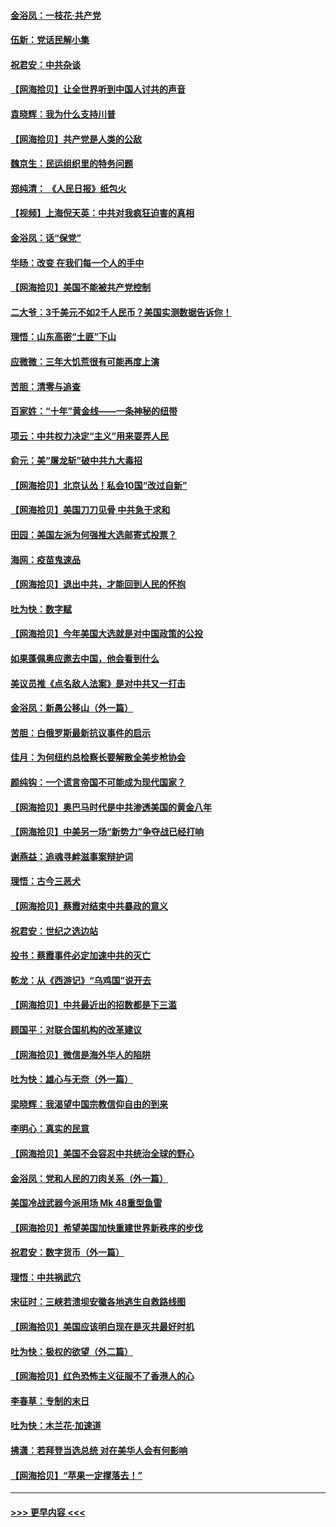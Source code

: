#### [金浴凤：一枝花·共产党](../pages/nsc993/n12368757.md?t=08311951) 
#### [伍新：党话民解小集](../pages/nsc993/n12366907.md?t=08311951) 
#### [祝君安：中共杂谈](../pages/nsc993/n12366076.md?t=08311951) 
#### [【网海拾贝】让全世界听到中国人讨共的声音](../pages/nsc993/n12365569.md?t=08311951) 
#### [袁晓辉：我为什么支持川普](../pages/nsc993/n12362670.md?t=08311951) 
#### [【网海拾贝】共产党是人类的公敌](../pages/nsc993/n12363182.md?t=08311951) 
#### [魏京生：民运组织里的特务问题](../pages/nsc993/n12363010.md?t=08311951) 
#### [郑纯清： 《人民日报》纸包火](../pages/nsc993/n12362706.md?t=08311951) 
#### [【视频】上海倪天英：中共对我疯狂迫害的真相](../pages/nsc993/n12356341.md?t=08311951) 
#### [金浴凤：话“保党”](../pages/nsc993/n12361867.md?t=08311951) 
#### [华旸：改变 在我们每一个人的手中](../pages/nsc993/n12361774.md?t=08311951) 
#### [【网海拾贝】美国不能被共产党控制](../pages/nsc993/n12360271.md?t=08311951) 
#### [二大爷：3千美元不如2千人民币？美国实测数据告诉你！](../pages/nsc993/n12358563.md?t=08311951) 
#### [理悟：山东高密“土匪”下山](../pages/nsc993/n12358535.md?t=08311951) 
#### [应微微：三年大饥荒很有可能再度上演](../pages/nsc993/n12358523.md?t=08311951) 
#### [苦胆：清零与追查](../pages/nsc993/n12358501.md?t=08311951) 
#### [百家姓：“十年”黄金线——一条神秘的纽带](../pages/nsc993/n12358319.md?t=08311951) 
#### [项云：中共权力决定“主义”用来耍弄人民](../pages/nsc993/n12358172.md?t=08311951) 
#### [俞元：美“屠龙斩”破中共九大毒招](../pages/nsc993/n12357822.md?t=08311951) 
#### [【网海拾贝】北京认怂！私会10国“改过自新”](../pages/nsc993/n12357784.md?t=08311951) 
#### [【网海拾贝】美国刀刀见骨 中共急于求和](../pages/nsc993/n12355511.md?t=08311951) 
#### [田园：美国左派为何强推大选邮寄式投票？](../pages/nsc993/n12352963.md?t=08311951) 
#### [海网：疫苗鬼速品](../pages/nsc993/n12354438.md?t=08311951) 
#### [【网海拾贝】退出中共，才能回到人民的怀抱](../pages/nsc993/n12352634.md?t=08311951) 
#### [吐为快：数字赋](../pages/nsc993/n12352317.md?t=08311951) 
#### [【网海拾贝】今年美国大选就是对中国政策的公投](../pages/nsc993/n12350973.md?t=08311951) 
#### [如果蓬佩奥应邀去中国，他会看到什么](../pages/nsc993/n12350945.md?t=08311951) 
#### [美议员推《点名敌人法案》是对中共又一打击](../pages/nsc993/n12350765.md?t=08311951) 
#### [金浴凤：新愚公移山（外一篇）](../pages/nsc993/n12350253.md?t=08311951) 
#### [苦胆：白俄罗斯最新抗议事件的启示](../pages/nsc993/n12349989.md?t=08311951) 
#### [佳月：为何纽约总检察长要解散全美步枪协会](../pages/nsc993/n12349939.md?t=08311951) 
#### [颜纯钩：一个谎言帝国不可能成为现代国家？](../pages/nsc993/n12349898.md?t=08311951) 
#### [【网海拾贝】奥巴马时代是中共渗透美国的黄金八年](../pages/nsc993/n12349284.md?t=08311951) 
#### [【网海拾贝】中美另一场“新势力”争夺战已经打响](../pages/nsc993/n12346998.md?t=08311951) 
#### [谢燕益：追魂寻衅滋事案辩护词](../pages/nsc993/n12346892.md?t=08311951) 
#### [理悟：古今三恶犬](../pages/nsc993/n12345190.md?t=08311951) 
#### [【网海拾贝】蔡霞对结束中共暴政的意义](../pages/nsc993/n12344263.md?t=08311951) 
#### [祝君安：世纪之选边站](../pages/nsc993/n12342382.md?t=08311951) 
#### [投书：蔡霞事件必定加速中共的灭亡](../pages/nsc993/n12341881.md?t=08311951) 
#### [乾龙：从《西游记》“乌鸡国”说开去](../pages/nsc993/n12341690.md?t=08311951) 
#### [【网海拾贝】中共最近出的招数都是下三滥](../pages/nsc993/n12341593.md?t=08311951) 
#### [顾国平：对联合国机构的改革建议](../pages/nsc993/n12339928.md?t=08311951) 
#### [【网海拾贝】微信是海外华人的陷阱](../pages/nsc993/n12338868.md?t=08311951) 
#### [吐为快：雄心与无奈（外一篇）](../pages/nsc993/n12338132.md?t=08311951) 
#### [梁晓辉：我渴望中国宗教信仰自由的到来](../pages/nsc993/n12336657.md?t=08311951) 
#### [李明心：真实的民意](../pages/nsc993/n12336089.md?t=08311951) 
#### [【网海拾贝】美国不会容忍中共统治全球的野心](../pages/nsc993/n12336063.md?t=08311951) 
#### [金浴凤：党和人民的刀肉关系（外一篇）](../pages/nsc993/n12335834.md?t=08311951) 
#### [美国冷战武器今派用场 Mk 48重型鱼雷](../pages/nsc993/n12335354.md?t=08311951) 
#### [【网海拾贝】希望美国加快重建世界新秩序的步伐](../pages/nsc993/n12334224.md?t=08311951) 
#### [祝君安：数字货币（外一篇）](../pages/nsc993/n12334186.md?t=08311951) 
#### [理悟：中共祸武穴](../pages/nsc993/n12333962.md?t=08311951) 
#### [宋征时：三峡若溃坝安徽各地逃生自救路线图](../pages/nsc993/n12332450.md?t=08311951) 
#### [【网海拾贝】美国应该明白现在是灭共最好时机](../pages/nsc993/n12332313.md?t=08311951) 
#### [吐为快：极权的欲望（外二篇）](../pages/nsc993/n12332089.md?t=08311951) 
#### [【网海拾贝】红色恐怖主义征服不了香港人的心](../pages/nsc993/n12329296.md?t=08311951) 
#### [李春草：专制的末日](../pages/nsc993/n12329079.md?t=08311951) 
#### [吐为快：木兰花‧加速道](../pages/nsc993/n12327366.md?t=08311951) 
#### [拂潇：若拜登当选总统 对在美华人会有何影响](../pages/nsc993/n12295996.md?t=08311951) 
#### [【网海拾贝】“苹果一定撑落去！”](../pages/nsc993/n12326784.md?t=08311951) 

----
#### [ >>> 更早内容 <<< ](../indexes/nsc993-earlier.md)
